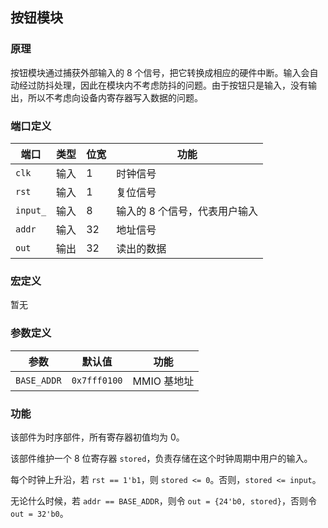 ## 按钮模块

### 原理

按钮模块通过捕获外部输入的 8 个信号，把它转换成相应的硬件中断。输入会自动经过防抖处理，因此在模块内不考虑防抖的问题。由于按钮只是输入，没有输出，所以不考虑向设备内寄存器写入数据的问题。

### 端口定义

端口 | 类型 | 位宽 | 功能
--- | --- | --- | ---
`clk` | 输入 | 1 | 时钟信号
`rst` | 输入 | 1 | 复位信号
`input_` | 输入 | 8 | 输入的 8 个信号，代表用户输入
`addr` | 输入 | 32 | 地址信号
`out` | 输出 | 32 | 读出的数据

### 宏定义

暂无

### 参数定义

参数 | 默认值 | 功能
--- | --- | ---
`BASE_ADDR` | `0x7fff0100` | MMIO 基地址

### 功能

该部件为时序部件，所有寄存器初值均为 0。

该部件维护一个 8 位寄存器 `stored`，负责存储在这个时钟周期中用户的输入。

每个时钟上升沿，若 `rst == 1'b1`，则 `stored <= 0`。否则，`stored <= input`。

无论什么时候，若 `addr == BASE_ADDR`，则令 `out = {24'b0, stored}`，否则令 `out = 32'b0`。

